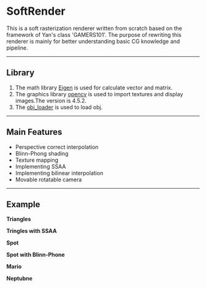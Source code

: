 # SoftRender

This is a soft rasterization renderer written from scratch based on the framework of Yan's class 'GAMERS101'.
The purpose of rewriting this renderer is mainly for better understanding basic CG knowledge and pipeline.
***

## Library

1. The math library [Eigen](https://eigen.tuxfamily.org/index.php?title=Main_Page) is used for calculate vector and matrix.
2. The graphics library [opencv](https://opencv.org/releases/) is used to import textures and display images.The version is 4.5.2.
3. The [obj_loader](https://github.com/Bly7/OBJ-Loader) is used to load obj.
***

## Main Features
- Perspective correct interpolation
- Blinn-Phong shading
- Texture mapping
- Implementing SSAA
- Implementing bilinear interpolation
- Movable rotatable camera
***

## Example
**Triangles**

**Tringles with SSAA**

**Spot**

**Spot with Blinn-Phone**

**Mario**

**Neptubne**

